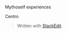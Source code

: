 
Mythoself experiences

Centro

> Written with [StackEdit](https://stackedit.io/).
<!--stackedit_data:
eyJoaXN0b3J5IjpbLTExNjY2OTc0NDldfQ==
-->